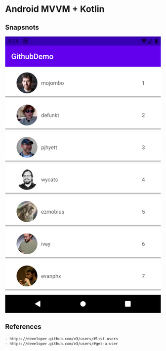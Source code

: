 # Android MVVM + Kotlin

## Snapsnots
![image](https://github.com/sinss/GithubPractice/blob/master/snapshot.png)

## References
    - https://developer.github.com/v3/users/#list-users
    - https://developer.github.com/v3/users/#get-a-user
